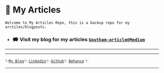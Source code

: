 # 🚀 My Articles
```
Welcome to My Articles Repo, this is a backup repo for my arctiles/blogposts.
```
- ### 🗯 Visit my blog for my articles [`Goutham-article@Medium`](https://gouthamcodes.hashnode.dev/) 
---
<!--![Goutham](https://raw.githubusercontent.com/Gouthique/Languages_tools_misc/main/all_platforms.png) -->
---
✨[`My Blog`](https://gouthamcodes.hashnode.dev)✨
[`Linkedin`](https://linkedin.com/in/saigouthamkaranam)✨ [`Github`](https://www.github.com/saigouthamkaranam)✨ [`Behance`](https://www.behance.net/gouthamgosh) ✨

<!-- [`Hacker-Rank`](https://www.hackerrank.com/Gouthique) ✨ 
[`Patreon`](https://www.patreon.com/Goutham) ✨
[`DEV`](https://www.dev.to/gouthique) ✨
[`Stack-Overflow`](https://www.stackoverflow.com/users/14514049/sai-goutham) ✨
[`Hacker-Earth`](https://www.hackerearth.com/@gouthamgosh10) ✨
[`Twitter`](https://www.twitter.com/Gouthique) ✨
--> 
---







